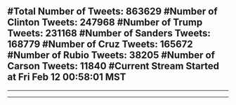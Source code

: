 #Total Number of Tweets: 863629 
#Number of Clinton Tweets: 247968
#Number of Trump Tweets: 231168
#Number of Sanders Tweets: 168779
#Number of Cruz Tweets: 165672
#Number of Rubio Tweets: 38205
#Number of Carson Tweets: 11840
#Current Stream Started at Fri Feb 12 00:58:01 MST
---
---
---
